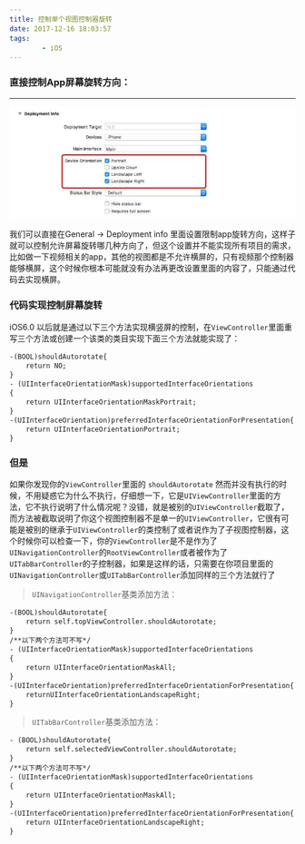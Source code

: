 ```yaml
---
title: 控制单个视图控制器旋转
date: 2017-12-16 18:03:57
tags:
		- iOS
---
```


### 直接控制App屏幕旋转方向：
---------
![app 设置屏幕旋转方向.png](控制单个视图控制器旋转/2925367-fd11c3f8cf53011f.jpg)

我们可以直接在General -> Deployment info 里面设置限制app旋转方向，这样子就可以控制允许屏幕旋转哪几种方向了，但这个设置并不能实现所有项目的需求，比如做一下视频相关的app，其他的视图都是不允许横屏的，只有视频那个控制器能够横屏，这个时候你根本可能就没有办法再更改设置里面的内容了，只能通过代码去实现横屏。

<!-- more -->

### 代码实现控制屏幕旋转
iOS6.0 以后就是通过以下三个方法实现横竖屏的控制，在`ViewController`里面重写三个方法或创建一个该类的类目实现下面三个方法就能实现了：
~~~
-(BOOL)shouldAutorotate{
    return NO;
}
- (UIInterfaceOrientationMask)supportedInterfaceOrientations
{
    return UIInterfaceOrientationMaskPortrait;
}
-(UIInterfaceOrientation)preferredInterfaceOrientationForPresentation{
    return UIInterfaceOrientationPortrait;
}
~~~
### 但是
  如果你发现你的`ViewController`里面的 `shouldAutorotate` 然而并没有执行的时候，不用疑惑它为什么不执行，仔细想一下，它是`UIViewController`里面的方法，它不执行说明了什么情况呢？没错，就是被别的`UIViewController`截取了，而方法被截取说明了你这个视图控制器不是单一的`UIViewController`，它很有可能是被别的继承于`UIViewController`的类控制了或者说作为了子视图控制器，这个时候你可以检查一下，你的`ViewController`是不是作为了`UINavigationController`的`RootViewController`或者被作为了`UITabBarController`的子控制器，如果是这样的话，只需要在你项目里面的`UINavigationController`或`UITabBarController`添加同样的三个方法就行了

>`UINavigationController`基类添加方法：

~~~
-(BOOL)shouldAutorotate{
    return self.topViewController.shouldAutorotate;
}
/**以下两个方法可不写*/
- (UIInterfaceOrientationMask)supportedInterfaceOrientations
{
    return UIInterfaceOrientationMaskAll;
}
-(UIInterfaceOrientation)preferredInterfaceOrientationForPresentation{
    returnUIInterfaceOrientationLandscapeRight;
}
~~~

>`UITabBarController`基类添加方法：

~~~
- (BOOL)shouldAutorotate{
    return self.selectedViewController.shouldAutorotate;
}
/**以下两个方法可不写*/
- (UIInterfaceOrientationMask)supportedInterfaceOrientations
{
    return UIInterfaceOrientationMaskAll;
}
-(UIInterfaceOrientation)preferredInterfaceOrientationForPresentation{
    return UIInterfaceOrientationLandscapeRight;
}
~~~


